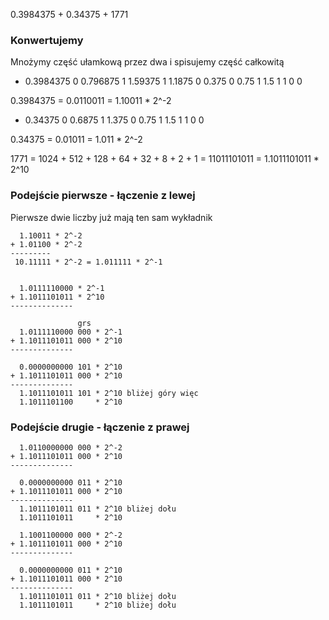 0.3984375 + 0.34375 + 1771

### Konwertujemy

Mnożymy część ułamkową przez dwa i spisujemy część całkowitą

-	0.3984375
0	0.796875
1	1.59375
1	1.1875
0	0.375
0	0.75
1	1.5
1	1
0	0

0.3984375 = 0.0110011 = 1.10011 * 2^-2

-	0.34375
0	0.6875
1	1.375
0	0.75
1	1.5
1	1
0	0

0.34375 = 0.01011 = 1.011 * 2^-2

1771 = 1024 + 512 + 128 + 64 + 32 + 8 + 2 + 1 = 11011101011
= 1.1011101011 * 2^10

### Podejście pierwsze - łączenie z lewej

Pierwsze dwie liczby już mają ten sam wykładnik

      1.10011 * 2^-2
    + 1.01100 * 2^-2
    ---------
     10.11111 * 2^-2 = 1.011111 * 2^-1


      1.0111110000 * 2^-1
    + 1.1011101011 * 2^10
    --------------

                   grs
      1.0111110000 000 * 2^-1
    + 1.1011101011 000 * 2^10
    --------------

      0.0000000000 101 * 2^10
    + 1.1011101011 000 * 2^10
    --------------
      1.1011101011 101 * 2^10 bliżej góry więc
      1.1011101100     * 2^10

### Podejście drugie - łączenie z prawej

      1.0110000000 000 * 2^-2
    + 1.1011101011 000 * 2^10
    --------------

      0.0000000000 011 * 2^10
    + 1.1011101011 000 * 2^10
    --------------
      1.1011101011 011 * 2^10 bliżej dołu
      1.1011101011     * 2^10

      1.1001100000 000 * 2^-2
    + 1.1011101011 000 * 2^10
    --------------

      0.0000000000 011 * 2^10
    + 1.1011101011 000 * 2^10
    --------------
      1.1011101011 011 * 2^10 bliżej dołu
      1.1011101011     * 2^10 bliżej dołu





